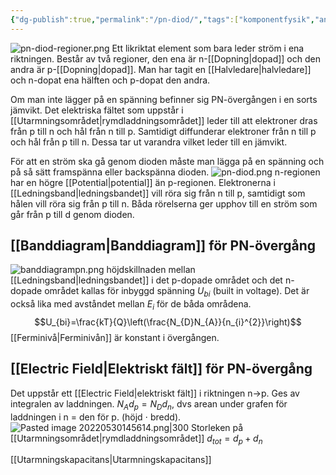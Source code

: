 ```yaml
---
{"dg-publish":true,"permalink":"/pn-diod/","tags":["komponentfysik","analogelektronik"]}
---
```


![pn-diod-regioner.png](/img/user/images/pn-diod-regioner.png)
Ett likriktat element som bara leder ström i ena riktningen. Består av två regioner, den ena är n-[[Dopning\|dopad]] och den andra är p-[[Dopning\|dopad]]. Man har tagit en [[Halvledare\|halvledare]] och n-dopat ena hälften och p-dopat den andra. 

Om man inte lägger på en spänning befinner sig PN-övergången i en sorts jämvikt. Det elektriska fältet som uppstår i [[Utarmningsområdet\|rymdladdningsområdet]] leder till att elektroner dras från p till n och hål från n till p. Samtidigt diffunderar elektroner från n till p och hål från p till n. Dessa tar ut varandra vilket leder till en jämvikt. 

För att en ström ska gå genom dioden måste man lägga på en spänning och på så sätt framspänna eller backspänna dioden.
![pn-diod.png](/img/user/images/pn-diod.png)
n-regionen har en högre [[Potential\|potential]] än p-regionen. Elektronerna i [[Ledningsband\|ledningsbandet]] vill röra sig från n till p, samtidigt som hålen vill röra sig från p till n. Båda rörelserna ger upphov till en ström som går från p till d genom dioden. 

## [[Banddiagram\|Banddiagram]] för PN-övergång
![banddiagrampn.png](/img/user/images/banddiagrampn.png)
höjdskillnaden mellan [[Ledningsband\|ledningsbandet]] i det p-dopade området och det n-dopade området kallas för inbyggd spänning $U_{bi}$ (built in voltage). Det är också lika med avståndet mellan $E_{i}$ för de båda områdena.
$$U_{bi}=\frac{kT}{Q}\left(\frac{N_{D}N_{A}}{n_{i}^{2}}\right)$$
[[Ferminivå\|Ferminivån]] är konstant i övergången. 

## [[Electric Field\|Elektriskt fält]] för PN-övergång
Det uppstår ett [[Electric Field\|elektriskt fält]] i riktningen n→p. Ges av integralen av laddningen. $N_{A}d_{p}=N_{D}d_{n}$, dvs arean under grafen för laddningen i n = den för p. (höjd $\cdot$ bredd).
![Pasted image 20220530145614.png|300](/img/user/images/Pasted%20image%2020220530145614.png)
Storleken på [[Utarmningsområdet\|rymdladdningsområdet]] $d_{tot}=d_{p}+d_{n}$   


[[Utarmningskapacitans\|Utarmningskapacitans]]
